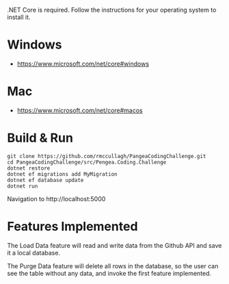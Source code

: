 .NET Core is required. Follow the instructions for your operating system to 
install it.

# Windows
- https://www.microsoft.com/net/core#windows

# Mac
- https://www.microsoft.com/net/core#macos

# Build & Run
```
git clone https://github.com/rmccullagh/PangeaCodingChallenge.git
cd PangeaCodingChallenge/src/Pengea.Coding.Challenge
dotnet restore
dotnet ef migrations add MyMigration
dotnet ef database update
dotnet run
```
Navigation to http://localhost:5000

# Features Implemented
The Load Data feature will read and write data from the Github API and
save it a local database.

The Purge Data feature will delete all rows in the database, so the user
can see the table without any data, and invoke the first feature implemented.